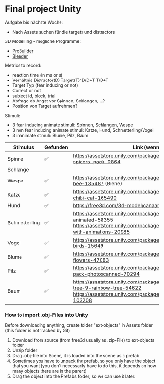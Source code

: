 # Final project Unity

Aufgabe bis nächste Woche:
- Nach Assets suchen für die targets und distractors

3D Modelling - mögliche Programme:
- [ProBuilder](https://docs.unity3d.com/Packages/com.unity.probuilder@4.0/manual/index.html)
- [Blender](https://www.blender.org/)

Metrics to record:
- reaction time (in ms or s)
- Verhältnis Distractor(D) Target(T): D/D+T T/D+T
- Target Typ (fear inducing or not)
- Correct or not
- subject id, block, trial
- Abfrage ob Angst vor Spinnen, Schlangen, ...?
- Position von Target aufnehmen?
 
 Stimuli:
 - 3 fear inducing animate stimuli: Spinnen, Schlangen, Wespe
 - 3 non fear inducing animate stimuli: Katze, Hund, Schmetterling/Vogel
 - 3 inanimate stimuli: Blume, Pilz, Baum
 
 |Stimulus|Gefunden|Link (wenn möglich)| Importiert |
 |--------|--------|-------------------|------------|
 | Spinne | :white_check_mark: |   https://assetstore.unity.com/packages/3d/characters/animals/animated-spiders-pack-9864  |     |
 | Schlange |      |                   |         |
 | Wespe | :white_check_mark:  |    https://assetstore.unity.com/packages/3d/characters/animals/fantasy-bee-135487 (Biene) |      |
 | Katze |  :white_check_mark:  |    https://assetstore.unity.com/packages/3d/characters/animals/free-chibi-cat-165490    |       |
 | Hund |  :white_check_mark:   |    https://free3d.com/3d-model/canaan-dog-v1--72376.html     |  :white_check_mark:  |
 | Schmetterling | :white_check_mark: |  https://assetstore.unity.com/packages/3d/characters/animals/butterfly-animated-58355  <br />                                            https://assetstore.unity.com/packages/3d/characters/animals/butterfly-with-animations-20985 |  |
 | Vogel | :white_check_mark:  | https://assetstore.unity.com/packages/3d/characters/animals/living-birds-15649       |       |
 | Blume | :white_check_mark: |  https://assetstore.unity.com/packages/3d/vegetation/plants/lowpoly-flowers-47083  |          |
 | Pilz |   :white_check_mark:  |     https://assetstore.unity.com/packages/3d/environments/toadstools-pack-photoscanned-70294   |   |
 | Baum |  :white_check_mark:   |    https://assetstore.unity.com/packages/3d/vegetation/trees/realistic-tree-9-rainbow-tree-54622 <br />                                   https://assetstore.unity.com/packages/3d/vegetation/trees/free-trees-103208 |   |
 
### How to import .obj-Files into Unity
Before downloading anything, create folder "ext-objects" in Assets folder (this folder is not tracked by Git)
1. Download from source (from free3d usually as .zip-File) to ext-objects folder
2. Unzip folder
3. Drag .obj-file into Scene, it is loaded into the scene as a prefab
4. Sometimes you have to unpack the prefab, so you only have the object that you want (you don't necessarily have to do this, it depends on how many objects there are in the parent)
5. Drag the object into the Prefabs folder, so we can use it later.